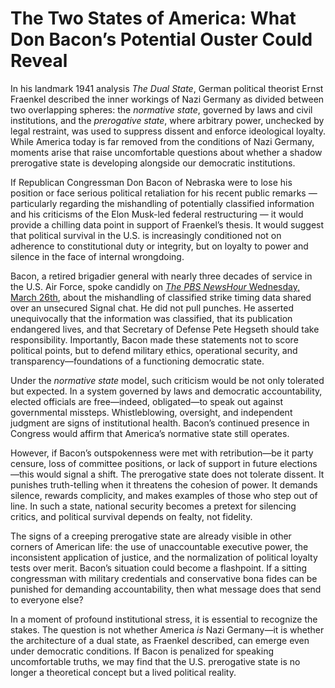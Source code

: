 # The Two States of America: What Don Bacon’s Potential Ouster Could Reveal

In his landmark 1941 analysis _The Dual State_, German political theorist Ernst Fraenkel described the inner workings of Nazi Germany as divided between two overlapping spheres: the _normative state_, governed by laws and civil institutions, and the _prerogative state_, where arbitrary power, unchecked by legal restraint, was used to suppress dissent and enforce ideological loyalty. While America today is far removed from the conditions of Nazi Germany, moments arise that raise uncomfortable questions about whether a shadow prerogative state is developing alongside our democratic institutions.

If Republican Congressman Don Bacon of Nebraska were to lose his position or face serious political retaliation for his recent public remarks — particularly regarding the mishandling of potentially classified information and his criticisms of the Elon Musk-led federal restructuring — it would provide a chilling data point in support of Fraenkel’s thesis. It would suggest that political survival in the U.S. is increasingly conditioned not on adherence to constitutional duty or integrity, but on loyalty to power and silence in the face of internal wrongdoing.

Bacon, a retired brigadier general with nearly three decades of service in the U.S. Air Force, spoke candidly on [_The PBS NewsHour_ Wednesday, March 26th](https://www.pbs.org/newshour/show/just-own-it-gop-rep-bacon-says-signal-chat-contained-classified-info), about the mishandling of classified strike timing data shared over an unsecured Signal chat. He did not pull punches. He asserted unequivocally that the information was classified, that its publication endangered lives, and that Secretary of Defense Pete Hegseth should take responsibility. Importantly, Bacon made these statements not to score political points, but to defend military ethics, operational security, and transparency—foundations of a functioning democratic state.

Under the _normative state_ model, such criticism would be not only tolerated but expected. In a system governed by laws and democratic accountability, elected officials are free—indeed, obligated—to speak out against governmental missteps. Whistleblowing, oversight, and independent judgment are signs of institutional health. Bacon’s continued presence in Congress would affirm that America’s normative state still operates.

However, if Bacon’s outspokenness were met with retribution—be it party censure, loss of committee positions, or lack of support in future elections—this would signal a shift. The prerogative state does not tolerate dissent. It punishes truth-telling when it threatens the cohesion of power. It demands silence, rewards complicity, and makes examples of those who step out of line. In such a state, national security becomes a pretext for silencing critics, and political survival depends on fealty, not fidelity.

The signs of a creeping prerogative state are already visible in other corners of American life: the use of unaccountable executive power, the inconsistent application of justice, and the normalization of political loyalty tests over merit. Bacon’s situation could become a flashpoint. If a sitting congressman with military credentials and conservative bona fides can be punished for demanding accountability, then what message does that send to everyone else?

In a moment of profound institutional stress, it is essential to recognize the stakes. The question is not whether America _is_ Nazi Germany—it is whether the architecture of a dual state, as Fraenkel described, can emerge even under democratic conditions. If Bacon is penalized for speaking uncomfortable truths, we may find that the U.S. prerogative state is no longer a theoretical concept but a lived political reality.

